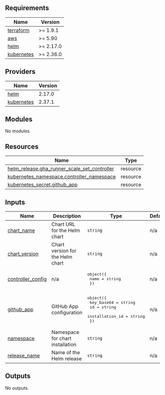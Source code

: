 <!-- BEGIN_TF_DOCS -->
## Requirements

| Name | Version |
|------|---------|
| <a name="requirement_terraform"></a> [terraform](#requirement\_terraform) | >= 1.9.1 |
| <a name="requirement_aws"></a> [aws](#requirement\_aws) | >= 5.90 |
| <a name="requirement_helm"></a> [helm](#requirement\_helm) | >= 2.17.0 |
| <a name="requirement_kubernetes"></a> [kubernetes](#requirement\_kubernetes) | >= 2.36.0 |

## Providers

| Name | Version |
|------|---------|
| <a name="provider_helm"></a> [helm](#provider\_helm) | 2.17.0 |
| <a name="provider_kubernetes"></a> [kubernetes](#provider\_kubernetes) | 2.37.1 |

## Modules

No modules.

## Resources

| Name | Type |
|------|------|
| [helm_release.gha_runner_scale_set_controller](https://registry.terraform.io/providers/hashicorp/helm/latest/docs/resources/release) | resource |
| [kubernetes_namespace.controller_namespace](https://registry.terraform.io/providers/hashicorp/kubernetes/latest/docs/resources/namespace) | resource |
| [kubernetes_secret.github_app](https://registry.terraform.io/providers/hashicorp/kubernetes/latest/docs/resources/secret) | resource |

## Inputs

| Name | Description | Type | Default | Required |
|------|-------------|------|---------|:--------:|
| <a name="input_chart_name"></a> [chart\_name](#input\_chart\_name) | Chart URL for the Helm chart | `string` | n/a | yes |
| <a name="input_chart_version"></a> [chart\_version](#input\_chart\_version) | Chart version for the Helm chart | `string` | n/a | yes |
| <a name="input_controller_config"></a> [controller\_config](#input\_controller\_config) | n/a | <pre>object({<br/>    name = string<br/>  })</pre> | n/a | yes |
| <a name="input_github_app"></a> [github\_app](#input\_github\_app) | GitHub App configuration | <pre>object({<br/>    key_base64      = string<br/>    id              = string<br/>    installation_id = string<br/>  })</pre> | n/a | yes |
| <a name="input_namespace"></a> [namespace](#input\_namespace) | Namespace for chart installation | `string` | n/a | yes |
| <a name="input_release_name"></a> [release\_name](#input\_release\_name) | Name of the Helm release | `string` | n/a | yes |

## Outputs

No outputs.
<!-- END_TF_DOCS -->
